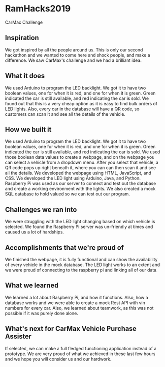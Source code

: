 # RamHacks2019
CarMax Challenge

## Inspiration

We got inspired by all the people around us. This is only our second hackathon and we wanted to come here and shock people, and make a difference. We saw CarMax's challenge and we had a brilliant idea. 

## What it does

We used Arduino to program the LED backlight. We got it to have two boolean values, one for when it is red, and one for when it is green. Green indicated the car is still available, and red indicating the car is sold. We found out that this is a very cheap option as it is easy to find bulk orders of LED lights. Also, every car in the database will have a QR code, so customers can scan it and see all the details of the vehicle.

## How we built it

We used Arduino to program the LED backlight. We got it to have two boolean values, one for when it is red, and one for when it is green. Green indicated the car is still available, and red indicating the car is sold. We used those boolean data values to create a webpage, and on the webpage you can select a vehicle from a dropdown menu. After you select that vehicle, a QR code pops up right beneath it, where you can can then scan it and see all the details. We developed the webpage using HTML, JavaScript,  and CSS. We developed the LED light using Arduino, Java, and Python. Raspberry Pi was used as our server to connect and test out the database and create a working environment with the lights. We also created a mock SQL database to hold valued so we can test out our program.


## Challenges we ran into

We were struggling with the LED light changing based on which vehicle is selected. We found the Raspberry Pi server was un-friendly at times and caused us a lot of hardships.

## Accomplishments that we're proud of

We finished the webpage, it is fully functional and can show the availability of every vehicle in the mock database. The LED light works to an extent and we were proud of connecting to the raspberry pi and linking all of our data.

## What we learned

We learned a lot about Raspberry Pi, and how it functions. Also, how a database works and we were able to create a mock Rest API with vin numbers for every car. Also, we learned about teamwork, as this was not possible if it was purely done alone.

## What's next for CarMax Vehicle Purchase Assister

If selected, we can make a full fledged functioning application instead of a prototype. We are very proud of what we achieved in these last few hours and we hope you will consider us and our hardwork.
